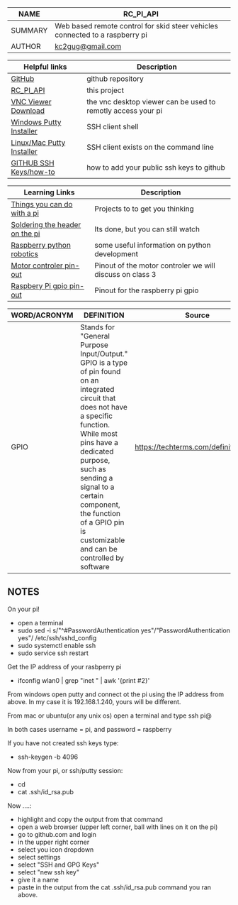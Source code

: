 NAME|RC_PI_API
----|---------
SUMMARY|Web based remote control for skid steer vehicles connected to a raspberry pi
AUTHOR|kc2gug@gmail.com

Helpful links | Description
--------------|------------
[GitHub](http://github.com)|github repository
[RC_PI_API](https://github.com/kc2gug/RC_PI_API)|this project
[VNC Viewer Download](https://www.realvnc.com/en/connect/download/viewer/)|the vnc desktop viewer can be used to remotly access your pi
[Windows Putty Installer](https://the.earth.li/~sgtatham/putty/latest/w64/putty-64bit-0.73-installer.msi)| SSH client shell
[Linux/Mac Putty Installer](https://sd.keepcalms.com/i-w600/keep-calm-and-don-t-bother-yourself.jpg)|SSH client exists on the command line
[GITHUB SSH Keys/how-to](https://help.github.com/en/enterprise/2.15/user/articles/adding-a-new-ssh-key-to-your-github-account)| how to add your public ssh keys to github

Learning Links | Description
---------------|------------
[Things you can do with a pi](https://www.youtube.com/watch?v=0XTcJ5-0u00)|Projects to to get you thinking
[Soldering the header on the pi](https://www.youtube.com/watch?v=UDdbaMk39tM)|Its done, but you can still watch
[Raspberry python robotics](https://www.youtube.com/watch?v=41IO4Qe5Jzw)|some useful information on python development
[Motor controler pin-out](https://2.bp.blogspot.com/-xWf_zFTGiHg/Vg2VVGX20LI/AAAAAAAAAz8/Gve48_08Xg0/s1600/Diagram_of_L293D.jpg)| Pinout of the motor controler we will discuss on class 3
[Raspbery Pi gpio pin-out](https://i.stack.imgur.com/yHddo.png)| Pinout for the raspberry pi gpio


WORD/ACRONYM |DEFINITION|Source
-------------|----------|------
GPIO|Stands for "General Purpose Input/Output." GPIO is a type of pin found on an integrated circuit that does not have a specific function. While most pins have a dedicated purpose, such as sending a signal to a certain component, the function of a GPIO pin is customizable and can be controlled by software|https://techterms.com/definition/gpio

## NOTES
On your pi!
* open a terminal
* sudo sed -i s/"^#PasswordAuthentication yes"/"PasswordAuthentication yes"/ /etc/ssh/sshd_config
* sudo systemctl enable ssh
* sudo service ssh restart

Get the IP address of your rasbperry pi
* ifconfig wlan0 | grep "inet " | awk '{print #2}'  

From windows open putty and connect ot the pi using the IP address from above. In my case it is 192.168.1.240, yours will be different.

From mac or ubuntu(or any unix os) open a terminal and type ssh pi@<output from ifconfig>
  
In both cases username = pi, and password = raspberry

If you have not created ssh keys type:
* ssh-keygen -b 4096

Now from your pi, or ssh/putty session:
* cd
* cat .ssh/id_rsa.pub

Now ....:
* highlight and copy the output from that command
* open a web browser (upper left corner, ball with lines on it on the pi)
* go to github.com and login
* in the upper right corner 
* select you icon dropdown
* select settings 
* select "SSH and GPG Keys"
* select "new ssh key"
* give it a name
* paste in the output from the cat .ssh/id_rsa.pub command you ran above.


